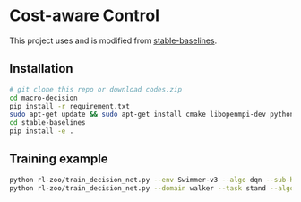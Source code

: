 # Cost-aware Control

This project uses and is modified from [stable-baselines](https://github.com/hill-a/stable-baselines/blob/master/docs/guide/rl_zoo.rst).

## Installation
```bash
# git clone this repo or download codes.zip
cd macro-decision
pip install -r requirement.txt
sudo apt-get update && sudo apt-get install cmake libopenmpi-dev python3-dev zlib1g-dev
cd stable-baselines
pip install -e .
```

## Training example
```bash
python rl-zoo/train_decision_net.py --env Swimmer-v3 --algo dqn --sub-hidden-sizes 8 256 --sub-policy-costs 1 245 --policy-cost-coef 1e-4
python rl-zoo/train_decision_net.py --domain walker --task stand --algo dqn --sub-policy-costs 1 18.1 --policy-cost-coef 1e-2
```
